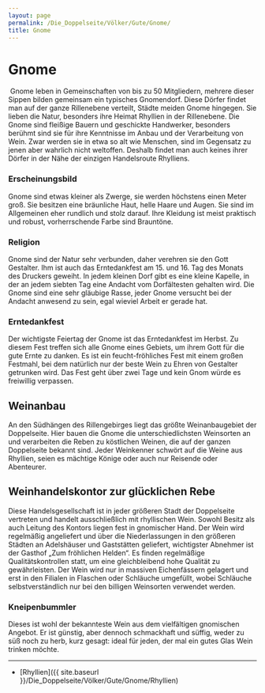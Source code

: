 ```yaml
---
layout: page
permalink: /Die_Doppelseite/Völker/Gute/Gnome/
title: Gnome
---
```


# Gnome

<img alt="" src="{{ site.baseurl }}/assets/images/rassen/nrm/gnom.jpg" />
Gnome leben in Gemeinschaften von bis zu 50 Mitgliedern, mehrere dieser Sippen bilden gemeinsam ein typisches Gnomendorf. Diese Dörfer findet man auf der ganze Rillenebene verteilt, Städte meiden Gnome hingegen. Sie lieben die Natur, besonders ihre Heimat Rhyllien in der Rillenebene. Die Gnome sind fleißige Bauern und geschickte Handwerker, besonders berühmt sind sie für ihre Kenntnisse im Anbau und der Verarbeitung von Wein. Zwar werden sie in etwa so alt wie Menschen, sind im Gegensatz zu jenen aber wahrlich nicht weltoffen. Deshalb findet man auch keines ihrer Dörfer in der Nähe der einzigen Handelsroute Rhylliens.

### Erscheinungsbild

Gnome sind etwas kleiner als Zwerge, sie werden höchstens einen Meter groß. Sie besitzen eine bräunliche Haut, helle Haare und Augen. Sie sind im Allgemeinen eher rundlich und stolz darauf. Ihre Kleidung ist meist praktisch und robust, vorherrschende Farbe sind Brauntöne.

### Religion

Gnome sind der Natur sehr verbunden, daher verehren sie den Gott Gestalter. Ihm ist auch das Erntedankfest am 15. und 16. Tag des Monats des Druckers geweiht. In jedem kleinen Dorf gibt es eine kleine Kapelle, in der an jedem siebten Tag eine Andacht vom Dorfältesten gehalten wird. Die Gnome sind eine sehr gläubige Rasse, jeder Gnome versucht bei der Andacht anwesend zu sein, egal wieviel Arbeit er gerade hat.

### Erntedankfest

Der wichtigste Feiertag der Gnome ist das Erntedankfest im Herbst. Zu diesem Fest treffen sich alle Gnome eines Gebiets, um ihrem Gott für die gute Ernte zu danken. Es ist ein feucht-fröhliches Fest mit einem großen Festmahl, bei dem natürlich nur der beste Wein zu Ehren von Gestalter getrunken wird. Das Fest geht über zwei Tage und kein Gnom würde es freiwillig verpassen.

## Weinanbau

An den Südhängen des Rillengebirges liegt das größte Weinanbaugebiet der Doppelseite. Hier bauen die Gnome die unterschiedlichsten Weinsorten an und verarbeiten die Reben zu köstlichen Weinen, die auf der ganzen Doppelseite bekannt sind. Jeder Weinkenner schwört auf die Weine aus Rhyllien, seien es mächtige Könige oder auch nur Reisende oder Abenteurer.

## Weinhandelskontor zur glücklichen Rebe

Diese Handelsgesellschaft ist in jeder größeren Stadt der Doppelseite vertreten und handelt ausschließlich mit rhyllischen Wein. Sowohl Besitz als auch Leitung des Kontors liegen fest in gnomischer Hand. Der Wein wird regelmäßig angeliefert und über die Niederlassungen in den größeren Städten an Adelshäuser und Gaststätten geliefert, wichtigster Abnehmer ist der Gasthof &bdquo;Zum fröhlichen Helden&ldquo;. Es finden regelmäßige Qualitätskontrollen statt, um eine gleichbleibend hohe Qualität zu gewährleisten. Der Wein wird nur in massiven Eichenfässern gelagert und erst in den Filialen in Flaschen oder Schläuche umgefüllt, wobei Schläuche selbstverständlich nur bei den billigen Weinsorten verwendet werden.

### Kneipenbummler

Dieses ist wohl der bekannteste Wein aus dem vielfältigen gnomischen Angebot. Er ist günstig, aber dennoch schmackhaft und süffig, weder zu süß noch zu herb, kurz gesagt: ideal für jeden, der mal ein gutes Glas Wein trinken möchte.


***
- [Rhyllien]({{ site.baseurl }}/Die_Doppelseite/Völker/Gute/Gnome/Rhyllien)

